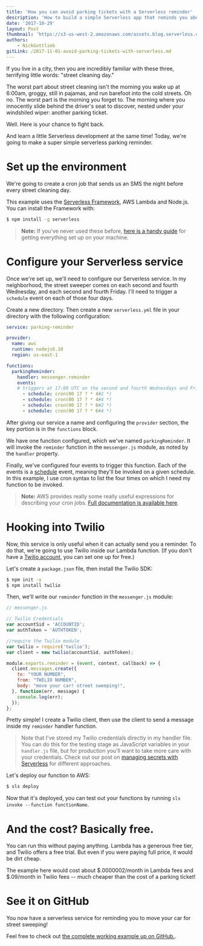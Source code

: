 ```yaml
---
title: 'How you can avoid parking tickets with a Serverless reminder'
description: 'How to build a simple Serverless app that reminds you about street sweeping days in your neighborhood. Never get a parking ticket again!'
date: '2017-10-29'
layout: Post
thumbnail: 'https://s3-us-west-2.amazonaws.com/assets.blog.serverless.com/jordan-andrews-300359.jpg'
authors:
    - NickGottlieb
gitLink: /2017-11-01-avoid-parking-tickets-with-serverless.md
---
```


If you live in a city, then you are incredibly familiar with these three, terrifying little words: "street cleaning day."

The worst part about street cleaning isn't the morning you wake up at 6:00am, groggy, still in pajamas, and run barefoot into the cold streets. Oh no. The worst part is the morning you forget to. The morning where you innocently slide behind the driver's seat to discover, nested under your windshiled wiper: another parking ticket.

Well. Here is your chance to fight back.

And learn a little Serverless development at the same time! Today, we're going to make a super simple serverless parking reminder.

# Set up the environment

We're going to create a cron job that sends us an SMS the night before every street cleaning day.

This example uses the [Serverless Framework](https://www.serverless.com/framework), AWS Lambda and Node.js. You can install the Framework with:

```bash
$ npm install -g serverless
```

> **Note:** If you've never used these before, [here is a handy guide](https://serverless.com/framework/docs/providers/aws/guide/quick-start/) for getting everything set up on your machine. 

# Configure your Serverless service

Once we're set up, we'll need to configure our Serverless service. In my neighborhood, the street sweeper comes on each second and fourth Wednesday, and each second and fourth Friday. I'll need to trigger a `schedule` event on each of those four days.

Create a new directory. Then create a new `serverless.yml` file in your directory with the following configuration: 

```yml
service: parking-reminder

provider:
  name: aws
  runtime: nodejs6.10
  region: us-east-1

functions:
  parkingReminder:
    handler: messenger.reminder
    events:
    # triggers at 17:00 UTC on the second and fourth Wednesdays and Fridays. 
      - schedule: cron(00 17 ? * 4#2 *)
      - schedule: cron(00 17 ? * 4#4 *)
      - schedule: cron(00 17 ? * 6#2 *)
      - schedule: cron(00 17 ? * 6#4 *)
```

After giving our service a name and configuring the `provider` section, the key portion is in the `functions` block.

We have one function configured, which we've named `parkingReminder`. It will invoke the `reminder` function in the `messenger.js` module, as noted by the `handler` property.

Finally, we've configured four events to trigger this function. Each of the events is a [schedule](https://serverless.com/framework/docs/providers/aws/events/schedule/) event, meaning they'll be invoked on a given schedule. In this example, I use cron syntax to list the four times on which I need my function to be invoked.

> **Note:** AWS provides really some really useful expressions for describing your cron jobs. [Full documentation is available here](http://docs.aws.amazon.com/lambda/latest/dg/tutorial-scheduled-events-schedule-expressions.html).

# Hooking into Twilio 

Now, this service is only useful when it can actually send you a reminder. To do that, we're going to use Twilio inside our Lambda function. (If you don't have a [Twilio account](https://www.twilio.com/sms), you can set one up for free.)

Let's create a `package.json` file, then install the Twilio SDK:

```bash
$ npm init -y
$ npm install twilio
```

Then, we'll write our `reminder` function in the `messenger.js` module:

```js
// messenger.js

// Twilio Credentials 
var accountSid = 'ACCOUNTID'; 
var authToken = 'AUTHTOKEN';

//require the Twilio module 
var twilio = require('twilio');
var client = new twilio(accountSid, authToken);

module.exports.reminder = (event, context, callback) => {
  client.messages.create({ 
    to: "YOUR NUMBER", 
    from: "TWILIO NUMBER",
    body: "move your car! street sweeping!", 
  }, function(err, message) { 
    console.log(err); 
  });
};
```

Pretty simple! I create a Twilio client, then use the client to send a message inside my `reminder` handler function.

> Note that I've stored my Twilio credentials directly in my handler file. You can do this for the testing stage as JavaScript variables in your `handler.js` file, but for production you’ll want to take more care with your credentials. Check out our post on [managing secrets with Serverless](https://serverless.com/blog/serverless-secrets-api-keys/) for different approaches.

Let's deploy our function to AWS:

```bash
$ sls deploy
```

Now that it's deployed, you can test out your functions by running `sls invoke --function functionName`.

# And the cost? Basically free.

You can run this without paying anything. Lambda has a generous free tier, and Twilio offers a free trial. But even if you were paying full price, it would be dirt cheap.

The example here would cost about $.0000002/month in Lambda fees and $.09/month in Twilio fees -- much cheaper than the cost of a parking ticket!

# See it on GitHub

You now have a serverless service for reminding you to move your car for street sweeping! 

Feel free to check out [the complete working example up on GitHub.](https://github.com/worldsoup/serverless-parking-reminder).
